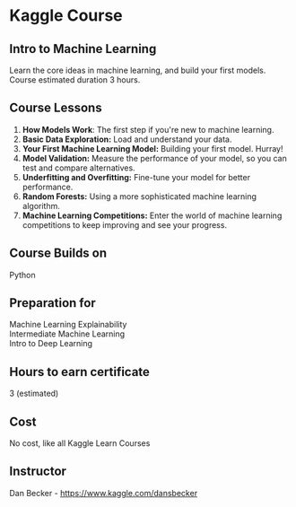 # Kaggle Course

## Intro to Machine Learning
Learn the core ideas in machine learning, and build your first models. Course estimated duration 3 hours.


## Course Lessons
<!--Tutorial-->
<!--Exercise-->
  1. **How Models Work**: The first step if you're new to machine learning.
  2. **Basic Data Exploration:** Load and understand your data.
  3. **Your First Machine Learning Model:** Building your first model. Hurray!
  4. **Model Validation:** Measure the performance of your model, so you can test and compare alternatives.
  5. **Underfitting and Overfitting:** Fine-tune your model for better performance.
  6. **Random Forests:** Using a more sophisticated machine learning algorithm.
  7. **Machine Learning Competitions:** Enter the world of machine learning competitions to keep improving and see your progress.

## Course Builds on
Python

## Preparation for
Machine Learning Explainability <br>
Intermediate Machine Learning <br>
Intro to Deep Learning

## Hours to earn certificate
3 (estimated)

## Cost
No cost, like all Kaggle Learn Courses

## Instructor
Dan Becker - https://www.kaggle.com/dansbecker
